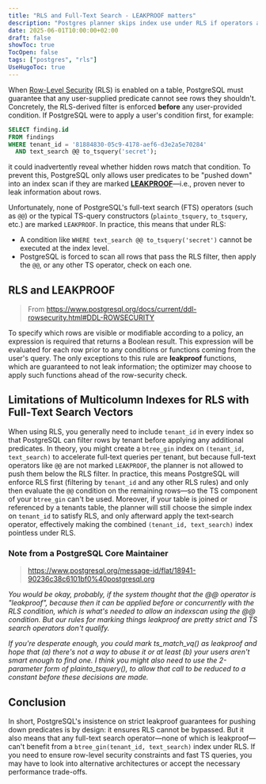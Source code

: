 ```yaml
---
title: "RLS and Full-Text Search - LEAKPROOF matters"
description: "Postgres planner skips index use under RLS if operators aren't leakproof."
date: 2025-06-01T10:00:00+02:00
draft: false
showToc: true
TocOpen: false
tags: ["postgres", "rls"]
UseHugoToc: true
---
```

When [Row-Level Security](https://www.postgresql.org/docs/current/ddl-rowsecurity.html) (RLS) is enabled on a table, PostgreSQL must guarantee that any user-supplied predicate cannot see rows they shouldn't. Concretely, the RLS-derived filter is enforced **before** any user-provided condition. If PostgreSQL were to apply a user's condition first, for example:

```sql
SELECT finding.id
FROM findings
WHERE tenant_id = '81884830-05c9-4178-aef6-d3e2a5e70284' 
  AND text_search @@ to_tsquery('secret');
```

it could inadvertently reveal whether hidden rows match that condition. To prevent this, PostgreSQL only allows user predicates to be "pushed down" into an index scan if they are marked [**LEAKPROOF**](https://www.postgresql.org/docs/current/sql-createfunction.html)—i.e., proven never to leak information about rows.

Unfortunately, none of PostgreSQL's full-text search (FTS) operators (such as `@@`) or the typical TS-query constructors (`plainto_tsquery`, `to_tsquery`, etc.) are marked `LEAKPROOF`. In practice, this means that under RLS:

* A condition like `WHERE text_search @@ to_tsquery('secret')` cannot be executed at the index level.
* PostgreSQL is forced to scan all rows that pass the RLS filter, then apply the `@@`, or any other TS operator, check on each one.

## RLS and LEAKPROOF

> From https://www.postgresql.org/docs/current/ddl-rowsecurity.html#DDL-ROWSECURITY

To specify which rows are visible or modifiable according to a policy, an expression is required that returns a Boolean result. This expression will be evaluated for each row prior to any conditions or functions coming from the user's query. The only exceptions to this rule are **leakproof** functions, which are guaranteed to not leak information; the optimizer may choose to apply such functions ahead of the row-security check.

## Limitations of Multicolumn Indexes for RLS with Full‐Text Search Vectors

When using RLS, you generally need to include `tenant_id` in every index so that PostgreSQL can filter rows by tenant before applying any additional predicates. In theory, you might create a `btree_gin` index on `(tenant_id, text_search)` to accelerate full‐text queries per tenant, but because full-text operators like `@@` are not marked `LEAKPROOF`, the planner is not allowed to push them below the RLS filter. In practice, this means PostgreSQL will enforce RLS first (filtering by `tenant_id` and any other RLS rules) and only then evaluate the `@@` condition on the remaining rows—so the TS component of your `btree_gin` can't be used. Moreover, if your table is joined or referenced by a tenants table, the planner will still choose the simple index on `tenant_id` to satisfy RLS, and only afterward apply the text‐search operator, effectively making the combined `(tenant_id, text_search)` index pointless under RLS.

### Note from a PostgreSQL Core Maintainer

>  https://www.postgresql.org/message-id/flat/18941-90236c38c6101bf0%40postgresql.org

_You would be okay, probably, if the system thought that the @@ operator is "leakproof", because then it can be applied before or concurrently with the RLS condition, which is what's needed to allow an indexscan using the @@ condition.  But our rules for marking things leakproof are pretty strict and TS search operators don't qualify._

_If you're desperate enough, you could mark ts_match_vq() as leakproof and hope that (a) there's not a way to abuse it or at least (b) your users aren't smart enough to find one. I think you might also need to use the 2-parameter form of plainto_tsquery(), to allow that call to be reduced to a constant before these decisions are made._


## Conclusion

In short, PostgreSQL's insistence on strict leakproof guarantees for pushing down predicates is by design: it ensures RLS cannot be bypassed. But it also means that any full-text search operator—none of which is leakproof—can't benefit from a `btree_gin(tenant_id, text_search)` index under RLS. If you need to ensure row-level security constraints and fast TS queries, you may have to look into alternative architectures or accept the necessary performance trade-offs.

